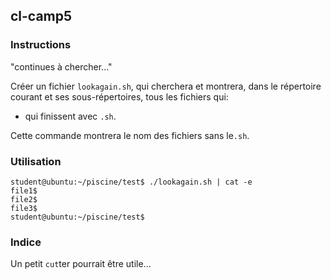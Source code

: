 ## cl-camp5

### Instructions

"continues à chercher..."

Créer un fichier `lookagain.sh`, qui cherchera et montrera, dans le répertoire courant et ses sous-répertoires, tous les fichiers qui:

- qui finissent avec `.sh`.

Cette commande montrera le nom des fichiers sans le`.sh`.

### Utilisation

```console
student@ubuntu:~/piscine/test$ ./lookagain.sh | cat -e
file1$
file2$
file3$
student@ubuntu:~/piscine/test$
```

### Indice

Un petit `cut`ter pourrait être utile...
